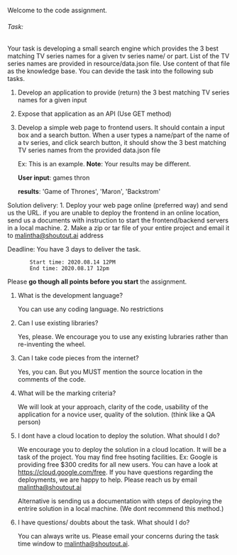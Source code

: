 Welcome to the code assignment. 

###### Task:

Your task is developing a small search engine which provides the 3 best matching TV series names for a given tv series name/ or part. List of the TV series names 
are provided in resource/data.json file. Use content of that file as the knowledge base. You can devide the task into the following sub tasks.

1. Develop an application to provide (return) the 3 best matching TV series names for a given input
2. Expose that application as an API (Use GET method)
3. Develop a simple web page to frontend users. It should contain a input box and a search button. When 
   a user types a name/part of the name of a tv series, and click search button, it should show the 3 best matching TV
   series names from the provided data.json file
   
   Ex: This is an example. 
       **Note**: Your results may be different.
     
     **User input**: games thron
     
     **results**: 'Game of Thrones', 'Maron', 'Backstrom'
     
Solution delivery:
     1. Deploy your web page online (preferred way) and send us the URL. if you are unable to deploy the frontend in an online location, send us a documents with instruction to start the frontend/backend servers in a local machine.
     2. Make a zip or tar file of your entire project and email it to malintha@shoutout.ai address

Deadline: You have 3 days to deliver the task. 

           Start time: 2020.08.14 12PM
           End time: 2020.08.17 12pm    

Please **go though all points before you start** the assignment.

1. What is the development language?

    You can use any coding language. No restrictions

2. Can I use existing libraries?

    Yes, please. We encourage you to use any existing lubraries rather than re-inventing the wheel.

3. Can I take code pieces from the internet?

   Yes, you can. But you MUST mention the source location in the comments of the code. 

4. What will be the marking criteria?

   We will look at your approach, clarity of the code, usability of the application for a novice user, quality of the solution. (think like a QA person)

5. I dont have a cloud location to deploy the solution. What should I do?

   We encourage you to deploy the solution in a cloud location. It will be a task of the project. You 
   may find free hsoting facilities. Ex: Google is providing free $300 credits for all new users. You can have a 
   look at https://cloud.google.com/free. If you have questions regarding the deployments, we are happy to help. Please reach 
   us by email malintha@shoutout.ai
   
   Alternative is sending us a documentation with steps of deploying the entrire solution in a local machine. (We dont recommend this method.)
   
6. I have questions/ doubts about the task. What should I do?

   You can always write us. Please email your concerns during the task time window to malintha@shoutout.ai. 
